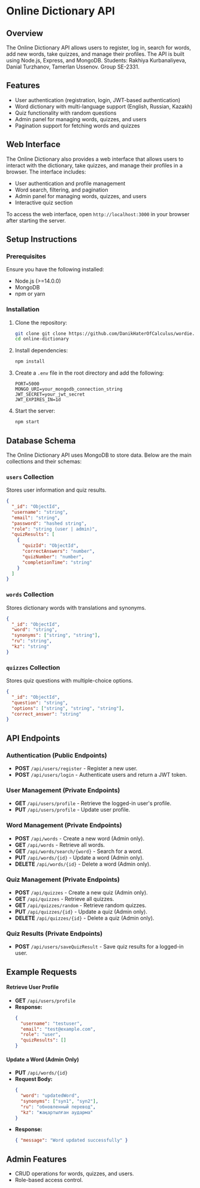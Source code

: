# Online Dictionary API

## Overview

The Online Dictionary API allows users to register, log in, search for words, add new words, take quizzes, and manage their profiles. The API is built using Node.js, Express, and MongoDB.
Students: Rakhiya Kurbanaliyeva, Danial Turzhanov, Tamerlan Ussenov. Group SE-2331.

## Features

- User authentication (registration, login, JWT-based authentication)
- Word dictionary with multi-language support (English, Russian, Kazakh)
- Quiz functionality with random questions
- Admin panel for managing words, quizzes, and users
- Pagination support for fetching words and quizzes

## Web Interface

The Online Dictionary also provides a web interface that allows users to interact with the dictionary, take quizzes, and manage their profiles in a browser. The interface includes:

- User authentication and profile management
- Word search, filtering, and pagination
- Admin panel for managing words, quizzes, and users
- Interactive quiz section

To access the web interface, open `http://localhost:3000` in your browser after starting the server.

## Setup Instructions

### Prerequisites

Ensure you have the following installed:

- Node.js (>=14.0.0)
- MongoDB
- npm or yarn

### Installation

1. Clone the repository:

   ```bash
   git clone git clone https://github.com/DanikHaterOfCalculus/wordie.git
   cd online-dictionary
   ```

2. Install dependencies:

   ```bash
   npm install
   ```

3. Create a `.env` file in the root directory and add the following:

   ```env
   PORT=5000
   MONGO_URI=your_mongodb_connection_string
   JWT_SECRET=your_jwt_secret
   JWT_EXPIRES_IN=1d
   ```

4. Start the server:

   ```bash
   npm start
   ```

## Database Schema

The Online Dictionary API uses MongoDB to store data. Below are the main collections and their schemas:

### `users` Collection

Stores user information and quiz results.

```json
{
  "_id": "ObjectId",
  "username": "string",
  "email": "string",
  "password": "hashed string",
  "role": "string (user | admin)",
  "quizResults": [
    {
      "quizId": "ObjectId",
      "correctAnswers": "number",
      "quizNumber": "number",
      "completionTime": "string"
    }
  ]
}
```

### `words` Collection

Stores dictionary words with translations and synonyms.

```json
{
  "_id": "ObjectId",
  "word": "string",
  "synonyms": ["string", "string"],
  "ru": "string",
  "kz": "string"
}
```

### `quizzes` Collection

Stores quiz questions with multiple-choice options.

```json
{
  "_id": "ObjectId",
  "question": "string",
  "options": ["string", "string", "string"],
  "correct_answer": "string"
}
```

## API Endpoints

### Authentication (Public Endpoints)

- **POST** `/api/users/register` - Register a new user.
- **POST** `/api/users/login` - Authenticate users and return a JWT token.

### User Management (Private Endpoints)

- **GET** `/api/users/profile` - Retrieve the logged-in user's profile.
- **PUT** `/api/users/profile` - Update user profile.

### Word Management (Private Endpoints)

- **POST** `/api/words` - Create a new word (Admin only).
- **GET** `/api/words` - Retrieve all words.
- **GET** `/api/words/search/{word}` - Search for a word.
- **PUT** `/api/words/{id}` - Update a word (Admin only).
- **DELETE** `/api/words/{id}` - Delete a word (Admin only).

### Quiz Management (Private Endpoints)

- **POST** `/api/quizzes` - Create a new quiz (Admin only).
- **GET** `/api/quizzes` - Retrieve all quizzes.
- **GET** `/api/quizzes/random` - Retrieve random quizzes.
- **PUT** `/api/quizzes/{id}` - Update a quiz (Admin only).
- **DELETE** `/api/quizzes/{id}` - Delete a quiz (Admin only).

### Quiz Results (Private Endpoints)

- **POST** `/api/users/saveQuizResult` - Save quiz results for a logged-in user.

## Example Requests

#### Retrieve User Profile
- **GET** `/api/users/profile`
- **Response:**
  ```json
  {
    "username": "testuser",
    "email": "test@example.com",
    "role": "user",
    "quizResults": []
  }
  ```

#### Update a Word (Admin Only)
- **PUT** `/api/words/{id}`
- **Request Body:**
  ```json
  {
    "word": "updatedWord",
    "synonyms": ["syn1", "syn2"],
    "ru": "обновленный перевод",
    "kz": "жаңартылған аударма"
  }
  ```
- **Response:**
  ```json
  { "message": "Word updated successfully" }
  ```

## Admin Features

- CRUD operations for words, quizzes, and users.
- Role-based access control.
